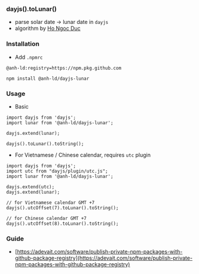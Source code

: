 ### dayjs().toLunar()

- parse solar date → lunar date in `dayjs`
- algorithm by [Ho Ngoc Duc](https://www.informatik.uni-leipzig.de/~duc/amlich/calrules.html)

### Installation
- Add `.npmrc`

```
@anh-ld:registry=https://npm.pkg.github.com
```

```
npm install @anh-ld/dayjs-lunar
```

### Usage

- Basic
```
import dayjs from 'dayjs';
import lunar from '@anh-ld/dayjs-lunar';

dayjs.extend(lunar);

dayjs().toLunar().toString();
```

- For Vietnamese / Chinese calendar, requires `utc` plugin

```
import dayjs from 'dayjs';
import utc from "dayjs/plugin/utc.js";
import lunar from '@anh-ld/dayjs-lunar';

dayjs.extend(utc);
dayjs.extend(lunar);

// for Vietnamese calendar GMT +7
dayjs().utcOffset(7).toLunar().toString();

// for Chinese calendar GMT +7
dayjs().utcOffset(8).toLunar().toString();
```

### Guide
- [https://adevait.com/software/publish-private-npm-packages-with-github-package-registry](https://adevait.com/software/publish-private-npm-packages-with-github-package-registry)